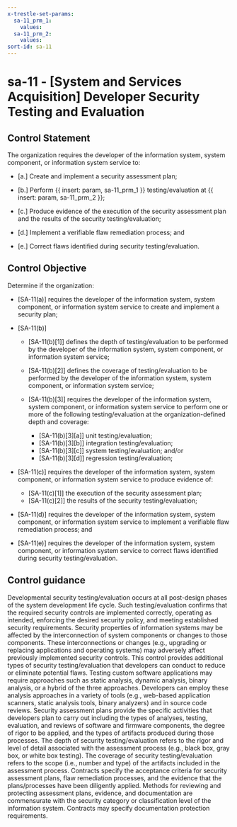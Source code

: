 ```yaml
---
x-trestle-set-params:
  sa-11_prm_1:
    values:
  sa-11_prm_2:
    values:
sort-id: sa-11
---
```


# sa-11 - \[System and Services Acquisition\] Developer Security Testing and Evaluation

## Control Statement

The organization requires the developer of the information system, system component, or information system service to:

- \[a.\] Create and implement a security assessment plan;

- \[b.\] Perform {{ insert: param, sa-11_prm_1 }} testing/evaluation at {{ insert: param, sa-11_prm_2 }};

- \[c.\] Produce evidence of the execution of the security assessment plan and the results of the security testing/evaluation;

- \[d.\] Implement a verifiable flaw remediation process; and

- \[e.\] Correct flaws identified during security testing/evaluation.

## Control Objective

Determine if the organization:

- \[SA-11(a)\] requires the developer of the information system, system component, or information system service to create and implement a security plan;

- \[SA-11(b)\]

  - \[SA-11(b)[1]\] defines the depth of testing/evaluation to be performed by the developer of the information system, system component, or information system service;
  - \[SA-11(b)[2]\] defines the coverage of testing/evaluation to be performed by the developer of the information system, system component, or information system service;
  - \[SA-11(b)[3]\] requires the developer of the information system, system component, or information system service to perform one or more of the following testing/evaluation at the organization-defined depth and coverage:

    - \[SA-11(b)[3][a]\] unit testing/evaluation;
    - \[SA-11(b)[3][b]\] integration testing/evaluation;
    - \[SA-11(b)[3][c]\] system testing/evaluation; and/or
    - \[SA-11(b)[3][d]\] regression testing/evaluation;

- \[SA-11(c)\] requires the developer of the information system, system component, or information system service to produce evidence of:

  - \[SA-11(c)[1]\] the execution of the security assessment plan;
  - \[SA-11(c)[2]\] the results of the security testing/evaluation;

- \[SA-11(d)\] requires the developer of the information system, system component, or information system service to implement a verifiable flaw remediation process; and

- \[SA-11(e)\] requires the developer of the information system, system component, or information system service to correct flaws identified during security testing/evaluation.

## Control guidance

Developmental security testing/evaluation occurs at all post-design phases of the system development life cycle. Such testing/evaluation confirms that the required security controls are implemented correctly, operating as intended, enforcing the desired security policy, and meeting established security requirements. Security properties of information systems may be affected by the interconnection of system components or changes to those components. These interconnections or changes (e.g., upgrading or replacing applications and operating systems) may adversely affect previously implemented security controls. This control provides additional types of security testing/evaluation that developers can conduct to reduce or eliminate potential flaws. Testing custom software applications may require approaches such as static analysis, dynamic analysis, binary analysis, or a hybrid of the three approaches. Developers can employ these analysis approaches in a variety of tools (e.g., web-based application scanners, static analysis tools, binary analyzers) and in source code reviews. Security assessment plans provide the specific activities that developers plan to carry out including the types of analyses, testing, evaluation, and reviews of software and firmware components, the degree of rigor to be applied, and the types of artifacts produced during those processes. The depth of security testing/evaluation refers to the rigor and level of detail associated with the assessment process (e.g., black box, gray box, or white box testing). The coverage of security testing/evaluation refers to the scope (i.e., number and type) of the artifacts included in the assessment process. Contracts specify the acceptance criteria for security assessment plans, flaw remediation processes, and the evidence that the plans/processes have been diligently applied. Methods for reviewing and protecting assessment plans, evidence, and documentation are commensurate with the security category or classification level of the information system. Contracts may specify documentation protection requirements.
